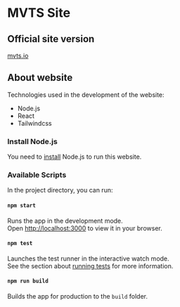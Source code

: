 # MVTS Site

## Official site version
[mvts.io](https://mvts.io/)

## About website

Technologies used in the development of the website:
- Node.js
- React
- Tailwindcss

### Install Node.js
You need to [install](https://nodejs.org/en/) Node.js to run this website.

### Available Scripts

In the project directory, you can run:

#### `npm start`

Runs the app in the development mode.\
Open [http://localhost:3000](http://localhost:3000) to view it in your browser.

#### `npm test`

Launches the test runner in the interactive watch mode.\
See the section about [running tests](https://facebook.github.io/create-react-app/docs/running-tests) for more information.

#### `npm run build`

Builds the app for production to the `build` folder.
